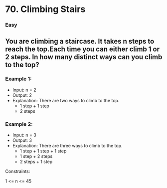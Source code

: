 # 70. Climbing Stairs

### Easy

## You are climbing a staircase. It takes n steps to reach the top.Each time you can either climb 1 or 2 steps. In how many distinct ways can you climb to the top?

 

### Example 1:

* Input: n = 2
* Output: 2
* Explanation: There are two ways to climb to the top.
  *  1 step + 1 step
  *  2 steps
### Example 2:

* Input: n = 3
* Output: 3
* Explanation: There are three ways to climb to the top.
  * 1 step + 1 step + 1 step
  * 1 step + 2 steps
  * 2 steps + 1 step
 

Constraints:

1 <= n <= 45
